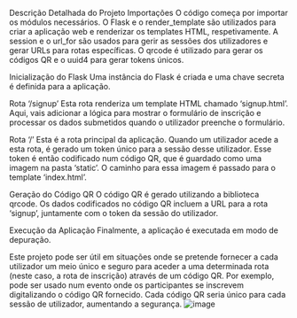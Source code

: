 Descrição Detalhada do Projeto
Importações
O código começa por importar os módulos necessários. O Flask e o render_template são utilizados para criar a aplicação web e renderizar os templates HTML, respetivamente. A session e o url_for são usados para gerir as sessões dos utilizadores e gerar URLs para rotas específicas. O qrcode é utilizado para gerar os códigos QR e o uuid4 para gerar tokens únicos.

Inicialização do Flask
Uma instância do Flask é criada e uma chave secreta é definida para a aplicação.

Rota ‘/signup’
Esta rota renderiza um template HTML chamado ‘signup.html’. Aqui, vais adicionar a lógica para mostrar o formulário de inscrição e processar os dados submetidos quando o utilizador preenche o formulário.

Rota ‘/’
Esta é a rota principal da aplicação. Quando um utilizador acede a esta rota, é gerado um token único para a sessão desse utilizador. Esse token é então codificado num código QR, que é guardado como uma imagem na pasta ‘static’. O caminho para essa imagem é passado para o template ‘index.html’.

Geração do Código QR
O código QR é gerado utilizando a biblioteca qrcode. Os dados codificados no código QR incluem a URL para a rota ‘signup’, juntamente com o token da sessão do utilizador.

Execução da Aplicação
Finalmente, a aplicação é executada em modo de depuração.

Este projeto pode ser útil em situações onde se pretende fornecer a cada utilizador um meio único e seguro para aceder a uma determinada rota (neste caso, a rota de inscrição) através de um código QR. Por exemplo, pode ser usado num evento onde os participantes se inscrevem digitalizando o código QR fornecido. Cada código QR seria único para cada sessão de utilizador, aumentando a segurança.
![image](https://github.com/cadorio/gerar-qr-code/assets/35230903/7464470f-8aa8-4889-b026-ae7b15ca486a)


